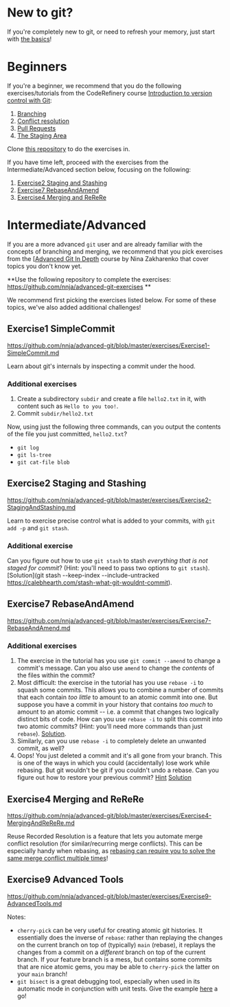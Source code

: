 # New to git?

If you're completely new to git, or need to refresh your memory, just start with [the basics](https://coderefinery.github.io/git-intro/basics/)!

# Beginners

If you're a beginner, we recommend that you do the following exercises/tutorials from the CodeRefinery course [Introduction to version control with Git](https://coderefinery.github.io/git-intro/):

1. [Branching](https://coderefinery.github.io/git-intro/branches/)
1. [Conflict resolution](https://coderefinery.github.io/git-intro/conflicts/)
1. [Pull Requests](https://coderefinery.github.io/git-intro/remotes/)
1. [The Staging Area](https://coderefinery.github.io/git-intro/staging-area/#staging-area-commands)

Clone [this repository](https://github.com/dometto/git-tutorial-testrepo) to do the exercises in.


If you have time left, proceed with the exercises from the Intermediate/Advanced section below, focusing on the following:

1. [Exercise2 Staging and Stashing](#Exercise2-Staging-and-Stashing)
1. [Exercise7 RebaseAndAmend](#Exercise7-RebaseAndAmend)
1. [Exercise4 Merging and ReReRe](#Exercise4-Merging-and-ReReRe)

# Intermediate/Advanced

If you are a more advanced `git` user and are already familiar with the concepts of branching and merging, we recommend that you pick exercises from the [[Advanced Git In Depth](https://github.com/nnja/advanced-git/tree/master/exercises) course by Nina Zakharenko that cover topics you don't know yet.

**Use the following repository to complete the exercises: https://github.com/nnja/advanced-git-exercises **

We recommend first picking the exercises listed below. For some of these topics, we've also added additional challenges!

## Exercise1 SimpleCommit

https://github.com/nnja/advanced-git/blob/master/exercises/Exercise1-SimpleCommit.md

Learn about git's internals by inspecting a commit under the hood.

### Additional exercises

1. Create a subdirectory `subdir` and create a file `hello2.txt` in it, with content such as `Hello to you too!`.
2. Commit `subdir/hello2.txt`

Now, using just the following three commands, can you output the contents of the file you just committed, `hello2.txt`?

* `git log`
* `git ls-tree`
* `git cat-file blob`

## Exercise2 Staging and Stashing

https://github.com/nnja/advanced-git/blob/master/exercises/Exercise2-StagingAndStashing.md

Learn to exercise precise control what is added to your commits, with `git add -p` and `git stash`.

### Additional exercise

Can you figure out how to use `git stash` to stash *everything that is not staged for commit*? (Hint: you'll need to pass two options to `git stash`). [Solution](git stash --keep-index --include-untracked https://calebhearth.com/stash-what-git-wouldnt-commit).

## Exercise7 RebaseAndAmend

https://github.com/nnja/advanced-git/blob/master/exercises/Exercise7-RebaseAndAmend.md

### Additional exercises

1. The exercise in the tutorial has you use `git commit --amend` to change a commit's message. Can you also use `amend` to change the *contents* of the files within the commit?
2. Most difficult: the exercise in the tutorial has you use `rebase -i` to squash some commits. This allows you to combine a number of commits that each contain *too little* to amount to an atomic commit into one. But suppose you have a commit in your history that contains *too much* to amount to an atomic commit -- i.e. a commit that changes two logically distinct bits of code. How can you use `rebase -i` to split this commit into two atomic commits? (Hint: you'll need more commands than just `rebase`). [Solution](https://github.com/kimgr/git-rewrite-guide#split-a-commit).
3. Similarly, can you use `rebase -i` to completely delete an unwanted commit, as well?
4. Oops! You just deleted a commit and it's all gone from your branch. This is one of the ways in which you could (accidentally) lose work while rebasing. But git wouldn't be git if you couldn't undo a rebase. Can you figure out how to restore your previous commit? [Hint](https://git-scm.com/docs/git-reflog) [Solution](https://jvns.ca/blog/2023/11/06/rebasing-what-can-go-wrong-/#undoing-a-rebase-is-hard)

## Exercise4 Merging and ReReRe

https://github.com/nnja/advanced-git/blob/master/exercises/Exercise4-MergingAndReReRe.md

Reuse Recorded Resolution is a feature that lets you automate merge conflict resolution (for similar/recurring merge conflicts). This can be especially handy when rebasing, as [rebasing can require you to solve the same merge conflict multiple times](https://mindup.medium.com/enable-git-rerere-for-easy-merging-303c6f2dacd3)!

## Exercise9 Advanced Tools

https://github.com/nnja/advanced-git/blob/master/exercises/Exercise9-AdvancedTools.md

Notes:

* `cherry-pick` can be very useful for creating atomic git histories. It essentially does the inverse of `rebase`: rather than replaying the changes on the current branch on top of (typically) `main` (rebase), it replays the changes from a commit on a *different* branch on top of the current branch. If your feature branch is a mess, but contains some commits that are nice atomic gems, you may be able to `cherry-pick` the latter on your `main` branch!
* `git bisect` is a great debugging tool, especially when used in its automatic mode in conjunction with unit tests. Give the example [here](https://mlo.io/blog/2020/08/05/debugging-with-git-bisect/) a go!